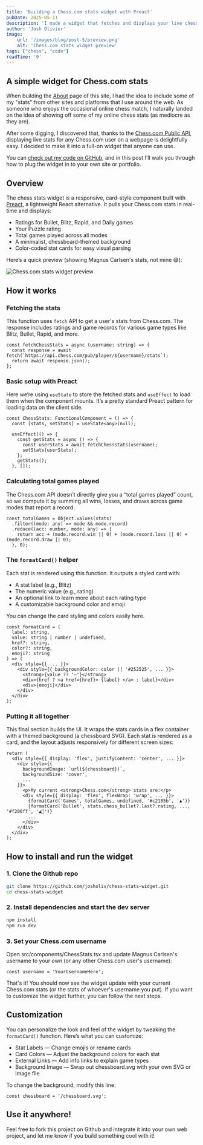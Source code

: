 ```yaml
---
title: 'Building a Chess.com stats widget with Preact'
pubDate: 2025-05-11
description: 'I made a widget that fetches and displays your live chess stats using the Chess.com Public API.'
author: 'Josh Olivier'
image:
    url: '/images/blog/post-5/preview.png'
    alt: 'Chess.com stats widget preview'
tags: ["chess", "code"]
readTime: '9'
---
```

## A simple widget for Chess.com stats

When building the [About](https://josholivier.com/about) page of this site, I had the idea to include some of my "stats" from other sites and platforms that I use around the web. As someone who enjoys the occasional online chess match, I naturally landed on the idea of showing off some of my online chess stats (as mediocre as they are). 

After some digging, I discovered that, thanks to the [Chess.com Public API](https://www.chess.com/news/view/published-data-api), displaying live stats for any Chess.com user on a webpage is delightfully easy. I decided to make it into a full-on widget that anyone can use. 

You can [check out my code on GitHub](https://github.com/josholiv/chess-stats-widget), and in this post I'll walk you through how to plug the widget in to your own site or portfolio.

## Overview
The chess stats widget is a responsive, card-style component built with [Preact](https://preactjs.com/), a lightweight React alternative. It pulls your Chess.com stats in real-time and displays:

- Ratings for Bullet, Blitz, Rapid, and Daily games
- Your Puzzle rating
- Total games played across all modes
- A minimalist, chessboard-themed background
- Color-coded stat cards for easy visual parsing

Here’s a quick preview (showing Magnus Carlsen's stats, not mine 😅):

<img src="/images/blog/post-5/preview.png" alt="Chess.com stats widget preview" class="blog-body-pic" />

## How it works

### Fetching the stats

This function uses ```fetch``` API to get a user's stats from Chess.com. The response includes ratings and game records for various game types like Blitz, Bullet, Rapid, and more.

```tsx wrap title="ChessStats.tsx"
const fetchChessStats = async (username: string) => {
  const response = await fetch(`https://api.chess.com/pub/player/${username}/stats`);
  return await response.json();
};
```

### Basic setup with Preact

Here we’re using ```useState``` to store the fetched stats and ```useEffect``` to load them when the component mounts. It’s a pretty standard Preact pattern for loading data on the client side.

```tsx wrap title="ChessStats.tsx"
const ChessStats: FunctionalComponent = () => {
  const [stats, setStats] = useState<any>(null);

  useEffect(() => {
    const getStats = async () => {
      const userStats = await fetchChessStats(username);
      setStats(userStats);
    };
    getStats();
  }, []);
```

### Calculating total games played

The Chess.com API doesn’t directly give you a “total games played” count, so we compute it by summing all wins, losses, and draws across game modes that report a record:

```tsx wrap title="ChessStats.tsx"
const totalGames = Object.values(stats)
  .filter((mode: any) => mode && mode.record)   
  .reduce((acc: number, mode: any) => {
    return acc + (mode.record.win || 0) + (mode.record.loss || 0) + (mode.record.draw || 0);
  }, 0);
```

### The ```formatCard()``` helper

Each stat is rendered using this function. It outputs a styled card with:

- A stat label (e.g., Blitz)
- The numeric value (e.g., rating)
- An optional link to learn more about each rating type
- A customizable background color and emoji

You can change the card styling and colors easily here.

```tsx wrap title="ChessStats.tsx"
const formatCard = (
  label: string,
  value: string | number | undefined,
  href?: string,
  color?: string,
  emoji?: string
) => (
  <div style={{ ... }}>
    <div style={{ backgroundColor: color || '#252525', ... }}>
      <strong>{value ?? '–'}</strong>
      <div>{href ? <a href={href}> {label} </a> : label}</div>
      <div>{emoji}</div>
    </div>
  </div>
);
```

### Putting it all together

This final section builds the UI. It wraps the stats cards in a flex container with a themed background (a chessboard SVG). Each stat is rendered as a card, and the layout adjusts responsively for different screen sizes:

```tsx wrap title="ChessStats.tsx"
return (
  <div style={{ display: 'flex', justifyContent: 'center', ... }}>
    <div style={{
      backgroundImage: `url(${chessboard})`,
      backgroundSize: 'cover',
      ...
    }}>
      <p>My current <strong>Chess.com</strong> stats are:</p>
      <div style={{ display: 'flex', flexWrap: 'wrap', ... }}>
        {formatCard('Games', totalGames, undefined, '#c2185b', '♟️')}
        {formatCard('Bullet', stats.chess_bullet?.last?.rating, ..., '#f200ff', '♟️💨')}
        ...
      </div>
    </div>
  </div>
);
```

## How to install and run the widget

### 1. Clone the Github repo

```bash wrap title="bash"
git clone https://github.com/josholiv/chess-stats-widget.git
cd chess-stats-widget
```

### 2. Install dependencies and start the dev server

```bash wrap title="bash"
npm install
npm run dev
```

### 3. Set your Chess.com username
Open src/components/ChessStats.tsx and update Magnus Carlsen's username to your own (or any other Chess.com user's username):

```tsx wrap title="ChessStats.tsx"
const username = 'YourUsernameHere';
```

That's it! You should now see the widget update with your current Chess.com stats (or the stats of whoever's username you put). If you want to customize the widget further, you can follow the next steps. 

## Customization

You can personalize the look and feel of the widget by tweaking the ```formatCard()``` function. Here’s what you can customize:

- Stat Labels — Change emojis or rename cards
- Card Colors — Adjust the background colors for each stat
- External Links — Add info links to explain game types
- Background Image — Swap out chessboard.svg with your own SVG or image file

To change the background, modify this line:

```tsx title="ChessStats.tsx"
const chessboard = '/chessboard.svg';
```

## Use it anywhere! 

Feel free to fork this project on Github and integrate it into your own web project, and let me know if you build something cool with it!